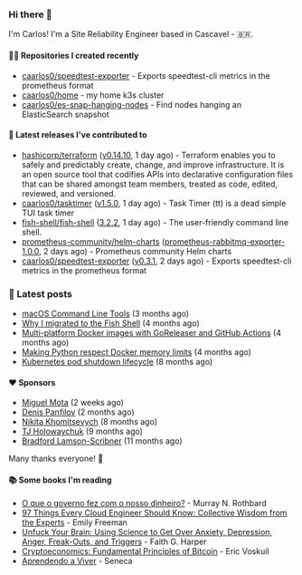 ### Hi there 👋

I'm Carlos! I'm a Site Reliability Engineer based in Cascavel - 🇧🇷.

#### 👨‍💻 Repositories I created recently
- [caarlos0/speedtest-exporter](https://github.com/caarlos0/speedtest-exporter) - Exports speedtest-cli metrics in the prometheus format
- [caarlos0/home](https://github.com/caarlos0/home) - my home k3s cluster
- [caarlos0/es-snap-hanging-nodes](https://github.com/caarlos0/es-snap-hanging-nodes) - Find nodes hanging an ElasticSearch snapshot

#### 🚀 Latest releases I've contributed to


- [hashicorp/terraform](https://github.com/hashicorp/terraform) ([v0.14.10](https://github.com/hashicorp/terraform/releases/tag/v0.14.10), 1 day ago) - Terraform enables you to safely and predictably create, change, and improve infrastructure. It is an open source tool that codifies APIs into declarative configuration files that can be shared amongst team members, treated as code, edited, reviewed, and versioned.
- [caarlos0/tasktimer](https://github.com/caarlos0/tasktimer) ([v1.5.0](https://github.com/caarlos0/tasktimer/releases/tag/v1.5.0), 1 day ago) - Task Timer (tt) is a dead simple TUI task timer
- [fish-shell/fish-shell](https://github.com/fish-shell/fish-shell) ([3.2.2](https://github.com/fish-shell/fish-shell/releases/tag/3.2.2), 1 day ago) - The user-friendly command line shell.
- [prometheus-community/helm-charts](https://github.com/prometheus-community/helm-charts) ([prometheus-rabbitmq-exporter-1.0.0](https://github.com/prometheus-community/helm-charts/releases/tag/prometheus-rabbitmq-exporter-1.0.0), 2 days ago) - Prometheus community Helm charts
- [caarlos0/speedtest-exporter](https://github.com/caarlos0/speedtest-exporter) ([v0.3.1](https://github.com/caarlos0/speedtest-exporter/releases/tag/v0.3.1), 2 days ago) - Exports speedtest-cli metrics in the prometheus format

### 📄 Latest posts
- [macOS Command Line Tools](https://carlosbecker.com/posts/xcode-select/) (3 months ago)
- [Why I migrated to the Fish Shell](https://carlosbecker.com/posts/fish/) (4 months ago)
- [Multi-platform Docker images with GoReleaser and GitHub Actions](https://carlosbecker.com/posts/multi-platform-docker-images-goreleaser-gh-actions/) (4 months ago)
- [Making Python respect Docker memory limits](https://carlosbecker.com/posts/python-docker-limits/) (4 months ago)
- [Kubernetes pod shutdown lifecycle](https://carlosbecker.com/posts/k8s-pod-shutdown-lifecycle/) (8 months ago)

#### ❤️ Sponsors
- [Miguel Mota](https://github.com/miguelmota) (2 weeks ago)
- [Denis Panfilov](https://github.com/flaticols) (2 months ago)
- [Nikita Khomitsevych](https://github.com/hamsternik) (8 months ago)
- [TJ Holowaychuk](https://github.com/tj) (9 months ago)
- [Bradford Lamson-Scribner](https://github.com/bradford-hamilton) (11 months ago)

Many thanks everyone! 🙏

#### 📚 Some books I'm reading
- [O que o governo fez com o nosso dinheiro?](https://www.goodreads.com/book/show/25266290-o-que-o-governo-fez-com-o-nosso-dinheiro) - Murray N. Rothbard
- [97 Things Every Cloud Engineer Should Know: Collective Wisdom from the Experts](https://www.goodreads.com/book/show/53483754-97-things-every-cloud-engineer-should-know) - Emily Freeman
- [Unfuck Your Brain: Using Science to Get Over Anxiety, Depression, Anger, Freak-Outs, and Triggers](https://www.goodreads.com/book/show/34885438-unfuck-your-brain) - Faith G. Harper
- [Cryptoeconomics: Fundamental Principles of Bitcoin](https://www.goodreads.com/book/show/56919322-cryptoeconomics) - Eric Voskuil
- [Aprendendo a Viver](https://www.goodreads.com/book/show/28219486-aprendendo-a-viver) - Seneca
